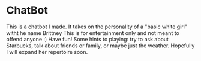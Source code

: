# ChatBot
This is a chatbot I made. It takes on the personality of a "basic white girl" witht he name Brittney
This is for entertainment only and not meant to offend anyone :) Have fun!
Some hints to playing: try to ask about Starbucks, talk about friends or family, or maybe just the weather.
Hopefully I will expand her repertoire soon.
